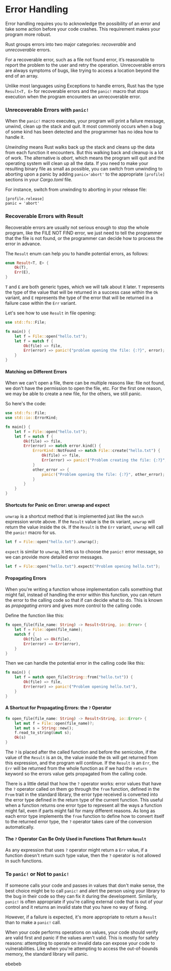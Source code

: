 # Error Handling

Error handling requires you to acknowledge the possibility of an error and take some action before your code crashes. This requirement makes your program more robust.

Rust groups errors into two major categories: *recoverable* and *unrecoverable* errors.

For a recoverable error, such as a file not found error, it’s reasonable to report the problem to the user and retry the operation. Unrecoverable errors are always symptoms of bugs, like trying to access a location beyond the end of an array.

Unlike most languages using Exceptions to handle errors, Rust has the type `Result<T, E>` for recoverable errors and the `panic!` macro that stops execution when the program encounters an unrecoverable error.

### Unrecoverable Errors with `panic!`

When the `panic!` macro executes, your program will print a failure message, unwind, clean up the stack and quit. It most commonly occurs when a bug of some kind has been detected and the programmer has no idea how to handle it.

*Unwinding* means Rust walks back up the stack and cleans up the data from each function it encounters. But this walking back and cleanup is a lot of work. The alternative is *abort*, which means the program will quit and the operating system will clean up all the data. If you need to make your resulting binary file as small as possible, you can switch from unwinding to aborting upon a panic by adding `panic='abort'` to the appropriate `[profile]` sections in your *Cargo.toml* file.

For instance, switch from unwinding to aborting in your release file:

```
[profile.release]
panic = 'abort'
```

### Recoverable Errors with Result

Recoverable errors are usually not serious enough to stop the whole program, like the FILE NOT FIND error, we just need to tell the programmer that the file is not found, or the programmer can decide how to process the error in advance.

The `Result` enum can help you to handle potential errors, as follows:

```rust
enum Result<T, E> {
    Ok(T),
    Err(E),
}
```

`T` and `E` are both generic types, which we will talk about it later. `T` represents the type of the value that will be returned in a success case within the `Ok` variant, and `E` represents the type of the error that will be returned in a failure case within the `Err` variant.

Let's see how to use `Result` in file opening:

```rust
use std::fs::File;

fn main() {
    let f = File::open("hello.txt");
    let f = match f {
        Ok(file) => file,
        Err(error) => panic!("problem opening the file: {:?}", error);
    }
}
```

#### Matching on Different Errors

When we can't open a file, there can be multiple reasons like: file not found, we don't have the permission to open the file, etc. For the first one reason, we may be able to create a new file, for the others, we still panic.

So here's the code:

```rust
use std::fs::File;
use std::io::ErrorKind;

fn main() {
    let f = File::open("hello.txt");
    let f = match f {
        Ok(file) => file,
        Err(error) => match error.kind() {
            ErrorKind::NotFound => match File::create("hello.txt") {
                Ok(file) => file,
                Err(error) => panic!("Problem creating the file: {:?}", error);
            }
            other_error => {
                panic!("Problem opening the file: {:?}", other_error);
            }
        }
    }
}
```

#### Shortcuts for Panic on Error: unwrap and expect

`unwrap` is a shortcut method that is implemented just like the `match` expression wrote above. If the `Result` value is the `Ok` variant, `unwrap` will return the value inside the `Ok`. If the `Result` is the `Err` variant, `unwrap` will call the `panic!` macro for us.

```rust
let f = File::open("hello.txt").unwrap();
```

`expect` is similar to `unwrap`, it lets us to choose the `panic!` error message, so we can provide more detailed error messages.

```rust
let f = File::open("hello.txt").expect("Problem opening hello.txt");
```

#### Propagating Errors

When you're writing a function whose implementation calls something that might fail, instead of handling the error within this function, you can return the error to the calling code so that if can decide what to do. This is known as *propagating errors* and gives more control to the calling code.

Define the function like this:

```rust
fn open_file(file_name: String) -> Result<String, io::Error> {
    let f = File::open(file_name);
    match f {
        Ok(file) => Ok(file),
        Err(error) => Err(error),
    }
}
```

Then we can handle the potential error in the calling code like this:

```rust
fn main() {
    let f = match open_file(String::from("hello.txt")) {
        Ok(file) => file,
        Err(error) => panic!("Problem opening hello.txt"),
    }
}
```

#### A Shortcut for Propagating Errors: the `?` Operator

```rust
fn open_file(file_name: String) -> Result<String, io::Error> {
    let mut f = File::open(file_name)?;
    let mut s = String::new();
    f.read_to_string(&mut s);
    Ok(s)
}
```

The `?` is placed after the called function and before the semicolon, if the value of the `Result` is an `Ok`, the value inside the `Ok` will get returned from this expression, and the program will continue. If the `Result` is an `Err`, the `Err` will be returned from the whole function as if we had the `return` keyword so the errors value gets propagated from the calling code.

There is a little detail that how the `?` operator works: error values that have the `?` operator called on them go through the `from` function, defined in the `From` trait in the standard library, the error type received is converted into the error type defined in the return type of the current function. This useful when a function returns one error type to represent all the ways a function might fail, even if parts might fail for many different reasons. As long as each error type implements the `from` function to define how to convert itself to the returned error type, the `?` operator takes care of the conversion automatically.

#### The `?` Operator Can Be Only Used in Functions That Return `Result`

As any expression that uses `?` operator might return a `Err` value, if a function doesn't return  such type value, then the `?` operator is not allowed in such functions.

### To `panic!` or Not to `panic!`

If someone calls your code and passes in values that don't make sense, the best choice might be to call `panic!` and alert the person using your library to the bug in their code so they can fix it during the development. Similarly, `panic!` is often appropriate if you're calling external code that is out of your control and it returns an invalid state that you have no way of fixing.

However, if a failure is expected, it's more appropriate to return a `Result` than to make a `panic!` call.

When your code performs operations on values, your code should verify are valid first and panic if the values aren't valid. This is mostly for safety reasons: attempting to operate on invalid data can expose your code to vulnerabilities. Like when you're attempting to access the out-of-bounds memory, the standard library will panic.

ebebeb